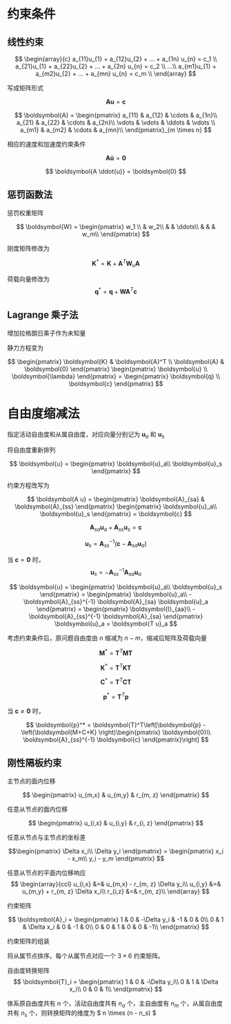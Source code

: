 # 约束条件

## 线性约束

$$
\begin{array}{c}
a_{11}u_{1} + a_{12}u_{2} + ... + a_{1n} u_{n} = c_1 \\
a_{21}u_{1} + a_{22}u_{2} + ... + a_{2n} u_{n} = c_2 \\
...\\
a_{m1}u_{1} + a_{m2}u_{2} + ... + a_{mn} u_{n} = c_m \\
\end{array}
$$

写成矩阵形式

$$
\boldsymbol{A u} = \boldsymbol{c} 
$$

$$
\boldsymbol{A} = \begin{pmatrix}
    a_{11} & a_{12} & \cdots & a_{1n}\\
    a_{21} & a_{22} & \cdots & a_{2n}\\
    \vdots & \vdots & \ddots & \vdots \\
    a_{m1} & a_{m2} & \cdots & a_{mn}\\
\end{pmatrix}_{m \times n}
$$

相应的速度和加速度约束条件

$$
\boldsymbol{A \dot{u}} = \boldsymbol{0} 
$$

$$
\boldsymbol{A \ddot{u}} = \boldsymbol{0}
$$

## 惩罚函数法

惩罚权重矩阵

$$
\boldsymbol{W} = \begin{pmatrix}
    w_1 \\
        & w_2\\
        &    & \ddots\\
        &    &  & w_m\\
\end{pmatrix}
$$


刚度矩阵修改为

$$
\boldsymbol{K}^* = \boldsymbol{K} + \boldsymbol{A}^T \boldsymbol{W}_u \boldsymbol{A}
$$

荷载向量修改为
$$
\boldsymbol{q}^* = \boldsymbol{q} + \boldsymbol{W} \boldsymbol{A}^T \boldsymbol{c}
$$

## Lagrange 乘子法

增加拉格朗日乘子作为未知量

静力方程变为

$$
\begin{pmatrix}
    \boldsymbol{K} & \boldsymbol{A}^T \\
    \boldsymbol{A} & \boldsymbol{0}
\end{pmatrix}
\begin{pmatrix}
    \boldsymbol{u}  \\
    \boldsymbol{\lambda} 
\end{pmatrix} = 
\begin{pmatrix}
    \boldsymbol{q}  \\
    \boldsymbol{c}
\end{pmatrix}
$$

# 自由度缩减法

指定活动自由度和从属自由度，对应向量分别记为 $\boldsymbol{u}_a$ 和 $\boldsymbol{u}_s$

将自由度重新排列

$$
\boldsymbol{u} = \begin{pmatrix}
    \boldsymbol{u}_a\\
    \boldsymbol{u}_s
\end{pmatrix}
$$

约束方程改写为

$$
\boldsymbol{A u} = \begin{pmatrix}
    \boldsymbol{A}_{sa} &
    \boldsymbol{A}_{ss}
\end{pmatrix}
\begin{pmatrix}
    \boldsymbol{u}_a\\
    \boldsymbol{u}_s
\end{pmatrix} = \boldsymbol{c}
$$

$$
\boldsymbol{A}_{sa} \boldsymbol{u}_a + \boldsymbol{A}_{ss} \boldsymbol{u}_s = \boldsymbol{c}
$$

$$
\boldsymbol{u}_s = \boldsymbol{A}_{ss}^{-1}(\boldsymbol{c} - \boldsymbol{A}_{sa} \boldsymbol{u}_a)
$$

当 $\boldsymbol{c} = \boldsymbol{0}$ 时，
$$
\boldsymbol{u}_s = -\boldsymbol{A}_{ss}^{-1} \boldsymbol{A}_{sa} \boldsymbol{u}_a
$$

$$
\boldsymbol{u} = \begin{pmatrix}
    \boldsymbol{u}_a\\
    \boldsymbol{u}_s
\end{pmatrix} = \begin{pmatrix}
    \boldsymbol{u}_a\\
    -\boldsymbol{A}_{ss}^{-1} \boldsymbol{A}_{sa} \boldsymbol{u}_a
\end{pmatrix} = \begin{pmatrix}
    \boldsymbol{I}_{aa}\\
    -\boldsymbol{A}_{ss}^{-1} \boldsymbol{A}_{sa}
\end{pmatrix} \boldsymbol{u}_a = \boldsymbol{T u}_a
$$

考虑约束条件后，原问题自由度由 $n$ 缩减为 $n-m$，缩减后矩阵及荷载向量

$$
\boldsymbol{M}^* = \boldsymbol{T}^T\boldsymbol{MT}
$$

$$
\boldsymbol{K}^* = \boldsymbol{T}^T\boldsymbol{KT}
$$

$$
\boldsymbol{C}^* = \boldsymbol{T}^T\boldsymbol{CT}
$$

$$
\boldsymbol{p}^* = \boldsymbol{T}^T\boldsymbol{p}
$$

当 $\boldsymbol{c} \neq \boldsymbol{0}$ 时，

$$
\boldsymbol{p}^* = \boldsymbol{T}^T\left[\boldsymbol{p} - \left(\boldsymbol{M+C+K} \right)\begin{pmatrix}
    \boldsymbol{0}\\
    \boldsymbol{A}_{ss}^{-1} \boldsymbol{c}
\end{pmatrix}\right]
$$

## 刚性隔板约束

主节点的面内位移

$$
\begin{pmatrix}
    u_{m,x} & u_{m,y} & r_{m, z}
\end{pmatrix}
$$

任意从节点的面内位移

$$
\begin{pmatrix}
    u_{i,x} & u_{i,y} & r_{i, z}
\end{pmatrix}
$$

任意从节点与主节点的坐标差

$$\begin{pmatrix}
    \Delta x_i\\
    \Delta y_i
\end{pmatrix} = \begin{pmatrix}
    x_i - x_m\\
    y_i - y_m
\end{pmatrix}
$$

任意从节点的平面内位移响应
$$
\begin{array}{ccl}
    u_{i,x} &=& u_{m,x} - r_{m, z} \Delta y_i\\
    u_{i,y} &=& u_{m,y} + r_{m, z} \Delta x_i\\
    r_{i,z} &=& r_{m, z}\\
\end{array}
$$

约束矩阵

$$
\boldsymbol{A}_i = \begin{pmatrix}
   1 & 0 & -\Delta y_i & -1 & 0 & 0\\
   0 & 1 &  \Delta x_i & 0 & -1 & 0\\
   0 & 0 & 1 & 0 & 0 & -1\\
\end{pmatrix}
$$

约束矩阵的组装

将从属节点排序。每个从属节点对应一个 $3 \times 6$ 约束矩阵。

自由度转换矩阵
$$
\boldsymbol{T}_i = \begin{pmatrix}
   1 & 0 & -\Delta y_i\\
   0 & 1 & \Delta x_i\\
   0 & 0 & 1\\
\end{pmatrix}
$$

体系原自由度共有 $n$ 个，活动自由度共有 $n_a$ 个，主自由度有 $n_m$ 个，从属自由度共有 $n_s$ 个，则转换矩阵的维度为 $ n \times (n - n_s) $